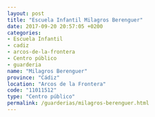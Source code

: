 ```yaml
---
layout: post
title: "Escuela Infantil Milagros Berenguer"
date: 2017-09-20 20:57:05 +0200
categories:
- Escuela Infantil
- cadiz
- arcos-de-la-frontera
- Centro público
- guarderia
name: "Milagros Berenguer"
province: "Cádiz"
location: "Arcos de la Frontera"
code: "11011512"
type: "Centro público"
permalink: /guarderias/milagros-berenguer.html
---
```

